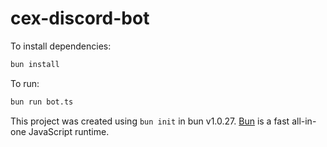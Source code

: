 # cex-discord-bot

To install dependencies:

```bash
bun install
```

To run:

```bash
bun run bot.ts
```

This project was created using `bun init` in bun v1.0.27. [Bun](https://bun.sh) is a fast all-in-one JavaScript runtime.
